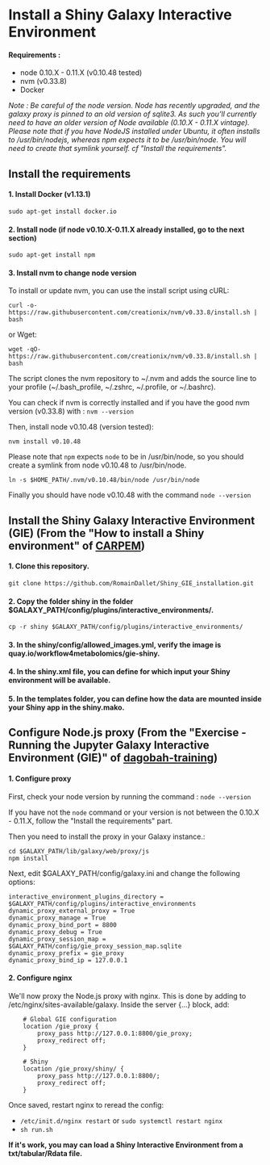 Install a Shiny Galaxy Interactive Environment
==============================================

#### Requirements : 

- node 0.10.X - 0.11.X (v0.10.48 tested)
- nvm (v0.33.8) <!--*if node \>0.11.X installed*-->
- Docker

*Note : Be careful of the node version. 
	Node has recently upgraded, and the galaxy proxy is pinned to an old version of sqlite3. As such you’ll currently need to have an older version of Node available (0.10.X - 0.11.X vintage).
	Please note that if you have NodeJS installed under Ubuntu, it often installs to /usr/bin/nodejs, whereas npm expects it to be /usr/bin/node. You will need to create that symlink yourself.
	cf "Install the requirements".*


Install the requirements
------------------------

#### 1. Install Docker (v1.13.1) <!--Ubuntu 14.04 and 16.04-->

`sudo apt-get install docker.io`


#### 2. Install node (if node v0.10.X-0.11.X already installed, go to the next section)

`sudo apt-get install npm`
<!--VERIFY IF IT WORKS-->


#### 3. Install nvm to change node version

To install or update nvm, you can use the install script using cURL:

`curl -o- https://raw.githubusercontent.com/creationix/nvm/v0.33.8/install.sh | bash`

or Wget:

`wget -qO- https://raw.githubusercontent.com/creationix/nvm/v0.33.8/install.sh | bash`

The script clones the nvm repository to \~/.nvm and adds the source line to your profile (\~/.bash_profile, \~/.zshrc, \~/.profile, or \~/.bashrc).

You can check if nvm is correctly installed and if you have the good nvm version (v0.33.8) with : `nvm --version`

Then, install node v0.10.48 (version tested):

`nvm install v0.10.48`
<!--`nvm use v0.10.48`-->

Please note that `npm` expects `node` to be in /usr/bin/node, so you should create a symlink from node v0.10.48 to /usr/bin/node.

`ln -s $HOME_PATH/.nvm/v0.10.48/bin/node /usr/bin/node`

Finally you should have node v0.10.48 with the command `node --version`

<!--
#### 4. Install uwsgi

[HERE](https://github.com/galaxyproject/dagobah-training/blob/2018-oslo/sessions/10-uwsgi/ex1-uwsgi.md)

##### Installation

You can install uWSGI with the following line:

`$ sudo apt install uwsgi uwsgi-plugin-python`

##### Configure uwsgi

We'll use uWSGI's "Paste Deploy" support to configure uWSGI with just a few small modifications to galaxy.ini. Begin by opening galaxy.ini in your editor:

`sudo vi $GALAXY_PATH/config/galaxy.ini`

And add the following section (the easiest place to put it is above the [server:main] section, which will now be unused):

```
[uwsgi]
processes = 2
threads = 2
socket = 127.0.0.1:4001     # uwsgi protocol for nginx
pythonpath = lib
master = True
logto = $GALAXY_PATH/log/uwsgi.log
logfile-chmod = 644
```

Then, save and quit your editor.

##### Configure the reverse proxy

We previously configured nginx to communicate with Galaxy using the HTTP protocol on port 8080. We need to change this to communicate using the uWSGI protocol on port 4001, as we configured in the [uwsgi] section above. To do this, we need to return to the nginx configs we worked on in the nginx session:

`sudo vi /etc/nginx/sites-available/galaxy`

Locate the location / { ... } block and comment out the proxy_* directives within, and adding new directives:

```
    location / {
        #proxy_pass          http://galaxy;
        #proxy_set_header    X-Forwarded-Host $host;
        #proxy_set_header    X-Forwarded-For  $proxy_add_x_forwarded_for;
        uwsgi_pass           127.0.0.1:4001;
        include              uwsgi_params;
    }
```

Then, save and quit your editor. Restart nginx with:

`/etc/init.d/nginx restart` or `sudo systemctl restart nginx`

#### 5. Install supervisor


###### Supervisor installation

[HERE](https://github.com/galaxyproject/dagobah-training/blob/2018-oslo/sessions/11-systemd-supervisor/ex1-supervisor.md)

Install supervisor from the system package manager using:

`$ sudo apt install supervisor`

Check if Supervisor is running and start it if it isn't:

```
$ sudo systemctl status supervisor
$ sudo systemctl start supervisor
```

If supervisorctl status returns no output, it means it's working (but nothing has been configured yet):

`$ sudo supervisorctl status`

Then, we need to add a [program:x] section to the supervsior config to manage uWSGI. The default supervisor config file is at /etc/supervisor/supervisord.conf. This file includes any files matching /etc/supervisor/conf.d/*.conf. We'll create a galaxy.conf:

`$ sudo vi /etc/supervisor/conf.d/galaxy.conf`

Add the following new section:

```
[program:galaxy]
command         = uwsgi --plugin python --virtualenv /srv/galaxy/venv --ini-paste /srv/galaxy/config/galaxy.ini
directory       = /srv/galaxy/server
autostart       = true
autorestart     = true
startsecs       = 10
user            = root
stopsignal      = INT
```

Define handlers and groups managing is possible too.
-->


Install the Shiny Galaxy Interactive Environment (GIE) (From the "How to install a Shiny environment" of [CARPEM](https://github.com/CARPEM/GalaxyDocker))
----------------------------------------------------------------------------------------------------------------------------------------------------------

#### 1. Clone this repository.

`git clone https://github.com/RomainDallet/Shiny_GIE_installation.git`

#### 2. Copy the folder shiny in the folder $GALAXY\_PATH/config/plugins/interactive_environments/.

`cp -r shiny $GALAXY_PATH/config/plugins/interactive_environments/`

#### 3. In the shiny/config/allowed_images.yml, verify the image is quay.io/workflow4metabolomics/gie-shiny.

#### 4. In the shiny.xml file, you can define for which input your Shiny environment will be available.

#### 5. In the templates folder, you can define how the data are mounted inside your Shiny app in the shiny.mako.



Configure Node.js proxy (From the "Exercise - Running the Jupyter Galaxy Interactive Environment (GIE)" of [dagobah-training](https://github.com/galaxyproject/dagobah-training/blob/2018-oslo/sessions/21-gie/ex1-jupyter.md))
---------------------------------------------------------------------------------------------------------------------------------------------------------------------------------------------------------------

#### 1. Configure proxy

First, check your node version by running the command :
`node --version`

If you have not the `node` command or your version is not between the 0.10.X - 0.11.X, follow the "Install the requirements" part.

Then you need to install the proxy in your Galaxy instance.:

```
cd $GALAXY_PATH/lib/galaxy/web/proxy/js
npm install
```

Next, edit $GALAXY_PATH/config/galaxy.ini and change the following options:

```
interactive_environment_plugins_directory = $GALAXY_PATH/config/plugins/interactive_environments
dynamic_proxy_external_proxy = True
dynamic_proxy_manage = True
dynamic_proxy_bind_port = 8800
dynamic_proxy_debug = True
dynamic_proxy_session_map = $GALAXY_PATH/config/gie_proxy_session_map.sqlite
dynamic_proxy_prefix = gie_proxy
dynamic_proxy_bind_ip = 127.0.0.1
```


#### 2. Configure nginx

We'll now proxy the Node.js proxy with nginx. This is done by adding to /etc/nginx/sites-available/galaxy. Inside the server {...} block, add:

```
    # Global GIE configuration
    location /gie_proxy {
        proxy_pass http://127.0.0.1:8800/gie_proxy;
        proxy_redirect off;
    }

    # Shiny
    location /gie_proxy/shiny/ {
        proxy_pass http://127.0.0.1:8800/;
        proxy_redirect off;
    }
```

<!--*Note : `proxy_pass http://127.0.0.1:8800/;` can be change to redirect to a Shiny App as `proxy_pass http://127.0.0.1:8800/samples/<APP_NAME>;`*-->


Once saved, restart nginx to reread the config:
- `/etc/init.d/nginx restart` or `sudo systemctl restart nginx`
- `sh run.sh`

<!--
- If you don't use supervisor :
- If you use supervisor : Go to part 3


#### 3. Configure proxy to start with supervisor

All that remains is to start the proxy, which we'll do with supervisor. Add to /etc/supervisor/conf.d/galaxy.conf:

```
[program:gie_proxy]
command         = node $GALAXY_PATH/lib/galaxy/web/proxy/js/lib/main.js --ip 127.0.0.1 --port 8800 --sessions $GALAXY_PATH/config/gie_proxy_session_map.sqlite --cookie galaxysession --verbose
directory       = $GALAXY_PATH/lib/galaxy/web/proxy
umask           = 022
autostart       = true
autorestart     = true
startsecs       = 5
user            = galaxy
numprocs        = 1
stdout_logfile  = $GALAXY_PATH/log/gie_proxy.log
redirect_stderr = true
```

Once saved, start the proxy by updating supervisor:

`sudo supervisorctl update`

And restart Galaxy and Nginx:

`sudo systemctl restart nginx` and `sudo supervisorctl restart galaxy` 

or

`sudo supervisorctl restart all`
-->


**If it's work, you may can load a Shiny Interactive Environment from a txt/tabular/Rdata file.**



